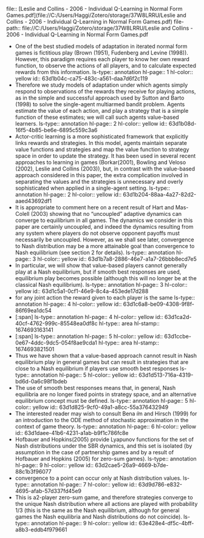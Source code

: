 file:: [Leslie and Collins - 2006 - Individual Q-Learning in Normal Form Games.pdf](file://C:/Users/Haggi/Zotero/storage/37W8LRRU/Leslie and Collins - 2006 - Individual Q-Learning in Normal Form Games.pdf)
file-path:: file://C:/Users/Haggi/Zotero/storage/37W8LRRU/Leslie and Collins - 2006 - Individual Q-Learning in Normal Form Games.pdf

- One of the best studied models of adaptation in iterated normal form games is fictitious play (Brown (1951), Fudenberg and Levine (1998)). However, this paradigm requires each player to know her own reward function, to observe the actions of all players, and to calculate expected rewards from this information. 
  ls-type:: annotation
  hl-page:: 1
  hl-color:: yellow
  id:: 63d1b04c-ca75-483c-a561-daa7d6f2c119
- Therefore we study models of adaptation under which agents simply respond to observations of the rewards they receive for playing actions, as in the simple and successful approach used by Sutton and Barto (1998) to solve the single-agent multiarmed bandit problem. Agents estimate the value of each action, and play a strategy that is a simple function of these estimates; we will call such agents value-based learners. 
  ls-type:: annotation
  hl-page:: 2
  hl-color:: yellow
  id:: 63d1b08d-16f5-4b85-be6e-6895c559c3a6
- Actor-critic learning is a more sophisticated framework that explicitly links rewards and strategies. In this model, agents maintain separate value functions and strategies and map the value function to strategy space in order to update the strategy. It has been used in several recent approaches to learning in games (Borkar(2001), Bowling and Veloso (2002), Leslie and Collins (2003)), but, in contrast with the value-based approach considered in this paper, the extra complication involved in separating the values and the strategies is unnecessary and overly sophisticated when applied in a single-agent setting.
  ls-type:: annotation
  hl-page:: 2
  hl-color:: yellow
  id:: 63d1b204-88aa-4a27-82d2-aaed43692df1
- It is appropriate to comment here on a recent result of Hart and Mas-Colell (2003) showing that no “uncoupled” adaptive dynamics can converge to equilibrium in all games. The dynamics we consider in this paper are certainly uncoupled, and indeed the dynamics resulting from any system where players do not observe opponent payoffs must necessarily be uncoupled. However, as we shall see later, convergence to Nash distribution may be a more attainable goal than convergence to Nash equilibrium (see section 2 for details).
  ls-type:: annotation
  hl-page:: 3
  hl-color:: yellow
  id:: 63d1b7a8-2886-46e7-a1a7-26bbb8ecd7e5
- In particular, we will show that value-based players cannot generally play at a Nash equilibrium, but if smooth best responses are used, equilibrium play becomes possible (although this will no longer be at the classical Nash equilibrium).
  ls-type:: annotation
  hl-page:: 3
  hl-color:: yellow
  id:: 63d1c5a1-0cf1-46e9-8c4a-453ede17d288
- for any joint action the reward given to each player is the same
  ls-type:: annotation
  hl-page:: 4
  hl-color:: yellow
  id:: 63d1c6a8-be09-4308-9f8f-86f69ea1dc54
- [:span]
  ls-type:: annotation
  hl-page:: 4
  hl-color:: yellow
  id:: 63d1ca2d-40cf-4762-999c-85548ea0df8c
  hl-type:: area
  hl-stamp:: 1674693163141
- [:span]
  ls-type:: annotation
  hl-page:: 5
  hl-color:: yellow
  id:: 63d1ccbe-0e67-4ddc-9dc5-054f8ae9cda1
  hl-type:: area
  hl-stamp:: 1674693821501
- Thus we have shown that a value-based approach cannot result in Nash equilibrium play in general games but can result in strategies that are close to a Nash equilibrium if players use smooth best responses
  ls-type:: annotation
  hl-page:: 5
  hl-color:: yellow
  id:: 63d1d513-716a-4319-bd6d-0a6c98f1bdeb
- The use of smooth best responses means that, in general, Nash equilibria are no longer fixed points in strategy space, and an alternative equilibrium concept must be defined. 
  ls-type:: annotation
  hl-page:: 5
  hl-color:: yellow
  id:: 63d1d825-9cf0-49a1-a8cc-55a376432949
- The interested reader may wish to consult Bena ̈ım and Hirsch (1999) for an introduction to the ODE method of stochastic approximation in the context of game theory. 
  ls-type:: annotation
  hl-page:: 6
  hl-color:: yellow
  id:: 63d1daee-41b6-4231-a1ab-b9f1c786fc8e
- Hofbauer and Hopkins(2005) provide Lyapunov functions for the set of Nash distributions under the SBR dynamics, and this set is isolated (by assumption in the case of partnership games and by a result of Hofbauer and Hopkins (2005) for zero-sum games). 
  ls-type:: annotation
  hl-page:: 9
  hl-color:: yellow
  id:: 63d2cae5-26a9-4669-b7de-88c1b3f96077
- convergence to a point can occur only at Nash distribution values.
  ls-type:: annotation
  hl-page:: 7
  hl-color:: yellow
  id:: 63d9d786-e832-4695-afab-57d337fd45e9
- This is a2-player zero-sum game, and therefore strategies converge to the unique Nash distribution where all actions are played with probability 1/3 (this is the same as the Nash equilibrium, although for general games the Nash equilibria and Nash distributions do not coincide). 
  ls-type:: annotation
  hl-page:: 9
  hl-color:: yellow
  id:: 63e428e4-df5c-4bff-a8b3-eddb4f979661